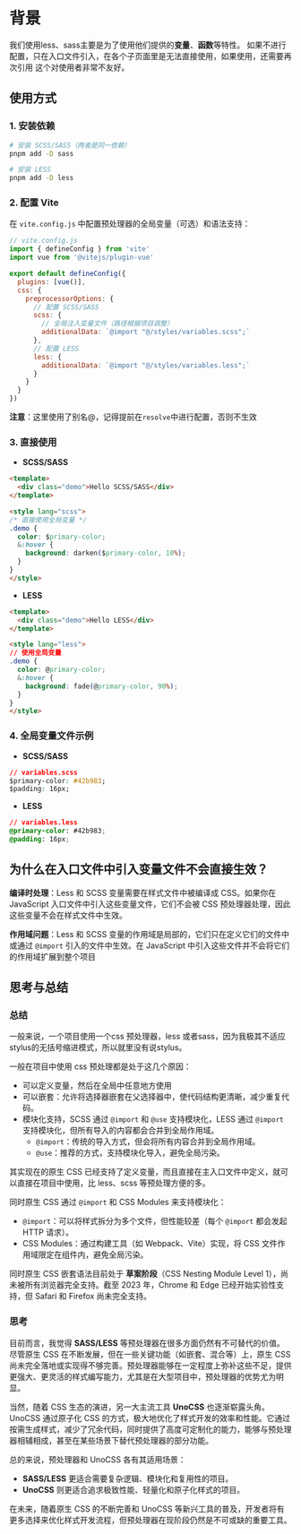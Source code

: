 # 背景

我们使用less、sass主要是为了使用他们提供的**变量**、**函数**等特性。 如果不进行配置，只在入口文件引入，在各个子页面里是无法直接使用，如果使用，还需要再次引用 这个对使用者非常不友好。

## 使用方式

### 1. 安装依赖

```bash
# 安装 SCSS/SASS（两者是同一依赖）
pnpm add -D sass

# 安装 LESS
pnpm add -D less
```

### 2. 配置 Vite

在 `vite.config.js` 中配置预处理器的全局变量（可选）和语法支持：

```js
// vite.config.js
import { defineConfig } from 'vite'
import vue from '@vitejs/plugin-vue'

export default defineConfig({
  plugins: [vue()],
  css: {
    preprocessorOptions: {
      // 配置 SCSS/SASS
      scss: {
        // 全局注入变量文件（路径根据项目调整）
        additionalData: `@import "@/styles/variables.scss";`
      },
      // 配置 LESS
      less: {
        additionalData: `@import "@/styles/variables.less";`
      }
    }
  }
})
```

**注意**：这里使用了别名@，记得提前在`resolve`中进行配置，否则不生效

### 3. 直接使用

-   **SCSS/SASS**

```html
<template>
  <div class="demo">Hello SCSS/SASS</div>
</template>

<style lang="scss">
/* 直接使用全局变量 */
.demo {
  color: $primary-color;
  &:hover {
    background: darken($primary-color, 10%);
  }
}
</style>
```

-   **LESS**

```html
<template>
  <div class="demo">Hello LESS</div>
</template>

<style lang="less">
// 使用全局变量
.demo {
  color: @primary-color;
  &:hover {
    background: fade(@primary-color, 90%);
  }
}
</style>
```

### 4. **全局变量文件示例**

-   **SCSS/SASS**

```css
// variables.scss
$primary-color: #42b983;
$padding: 16px;
```

-   **LESS**

```css
// variables.less
@primary-color: #42b983;
@padding: 16px;
```

## 为什么在入口文件中引入变量文件不会直接生效？

**编译时处理**：Less 和 SCSS 变量需要在样式文件中被编译成 CSS。如果你在 JavaScript 入口文件中引入这些变量文件，它们不会被 CSS 预处理器处理，因此这些变量不会在样式文件中生效。

**作用域问题**：Less 和 SCSS 变量的作用域是局部的，它们只在定义它们的文件中或通过 `@import` 引入的文件中生效。在 JavaScript 中引入这些文件并不会将它们的作用域扩展到整个项目

## 思考与总结

### 总结

一般来说，一个项目使用一个css 预处理器，less 或者sass，因为我极其不适应 stylus的无括号缩进模式，所以就里没有说stylus。

一般在项目中使用 css 预处理都是处于这几个原因：

-   可以定义变量，然后在全局中任意地方使用
-   可以嵌套：允许将选择器嵌套在父选择器中，使代码结构更清晰，减少重复代码。
-   模块化支持，SCSS 通过 `@import` 和 `@use` 支持模块化，LESS 通过 `@import` 支持模块化，但所有导入的内容都会合并到全局作用域。
    -   `@import`：传统的导入方式，但会将所有内容合并到全局作用域。
    -   `@use`：推荐的方式，支持模块化导入，避免全局污染。

其实现在的原生 CSS 已经支持了定义变量，而且直接在主入口文件中定义，就可以直接在项目中使用，比 less、scss 等预处理方便的多。

同时原生 CSS 通过 `@import` 和 CSS Modules 来支持模块化：

-   `@import`：可以将样式拆分为多个文件，但性能较差（每个 `@import` 都会发起 HTTP 请求）。
-   CSS Modules：通过构建工具（如 Webpack、Vite）实现，将 CSS 文件作用域限定在组件内，避免全局污染。

同时原生 CSS 嵌套语法目前处于 **草案阶段**（CSS Nesting Module Level 1），尚未被所有浏览器完全支持。截至 2023 年，Chrome 和 Edge 已经开始实验性支持，但 Safari 和 Firefox 尚未完全支持。

### 思考

目前而言，我觉得 **SASS/LESS** 等预处理器在很多方面仍然有不可替代的价值。尽管原生 CSS 在不断发展，但在一些关键功能（如嵌套、混合等）上，原生 CSS 尚未完全落地或实现得不够完善。预处理器能够在一定程度上弥补这些不足，提供更强大、更灵活的样式编写能力，尤其是在大型项目中，预处理器的优势尤为明显。

当然，随着 CSS 生态的演进，另一大主流工具 **UnoCSS** 也逐渐崭露头角。UnoCSS 通过原子化 CSS 的方式，极大地优化了样式开发的效率和性能。它通过按需生成样式，减少了冗余代码，同时提供了高度可定制化的能力，能够与预处理器相辅相成，甚至在某些场景下替代预处理器的部分功能。

总的来说，预处理器和 UnoCSS 各有其适用场景：

-   **SASS/LESS** 更适合需要复杂逻辑、模块化和复用性的项目。
-   **UnoCSS** 则更适合追求极致性能、轻量化和原子化样式的项目。

在未来，随着原生 CSS 的不断完善和 UnoCSS 等新兴工具的普及，开发者将有更多选择来优化样式开发流程，但预处理器在现阶段仍然是不可或缺的重要工具。
